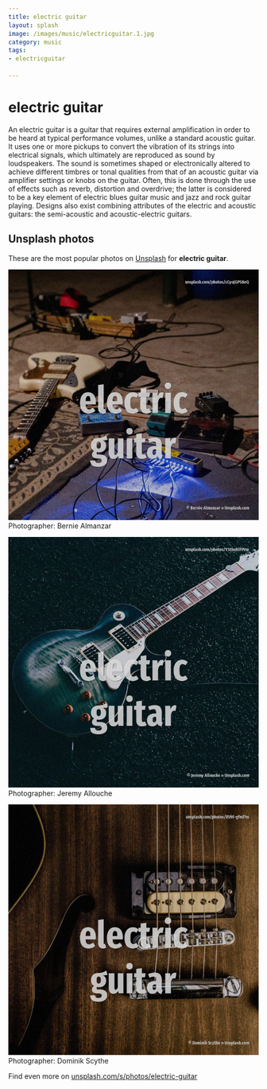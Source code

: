 ```yaml
---
title: electric guitar
layout: splash
image: /images/music/electricguitar.1.jpg
category: music
tags:
- electricguitar

---
```

# electric guitar

An electric guitar is a guitar that requires external amplification in order to be heard at typical  performance volumes, unlike a standard acoustic guitar. It uses one or more pickups to convert the vibration of its strings into electrical signals, which  ultimately are reproduced as sound by loudspeakers.  The sound is sometimes shaped or electronically altered to achieve different timbres or tonal  qualities from that of an acoustic guitar via amplifier settings or knobs on the guitar. Often, this is done through the use of effects such as reverb, distortion and overdrive; the latter  is considered to be a key element of electric blues guitar music and jazz and rock guitar playing. Designs also exist combining attributes of the electric and acoustic guitars: the semi-acoustic and  acoustic-electric guitars. 

 
## Unsplash photos
These are the most popular photos on [Unsplash](https://unsplash.com) for **electric guitar**.
 
![electric guitar](/images/music/electricguitar.1.jpg)
Photographer:  Bernie Almanzar
 
![electric guitar](/images/music/electricguitar.2.jpg)
Photographer:  Jeremy Allouche
 
![electric guitar](/images/music/electricguitar.3.jpg)
Photographer:  Dominik Scythe
 
Find even more on [unsplash.com/s/photos/electric-guitar](https://unsplash.com/s/photos/electric-guitar)
 
